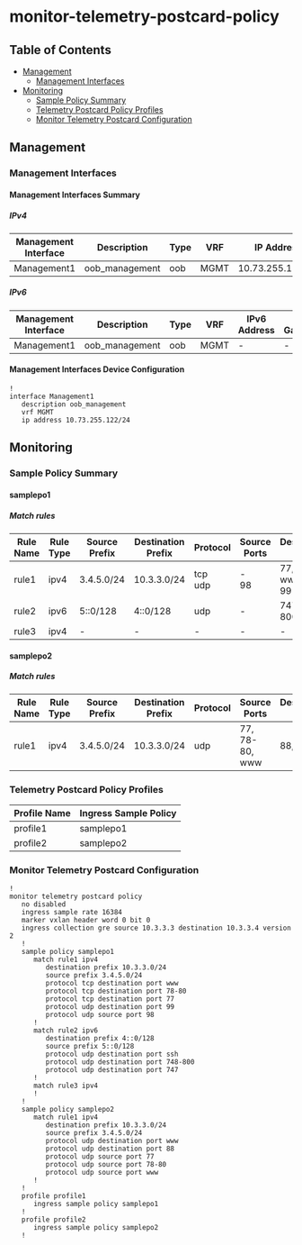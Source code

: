 # monitor-telemetry-postcard-policy

## Table of Contents

- [Management](#management)
  - [Management Interfaces](#management-interfaces)
- [Monitoring](#monitoring)
  - [Sample Policy Summary](#sample-policy-summary)
  - [Telemetry Postcard Policy Profiles](#telemetry-postcard-policy-profiles)
  - [Monitor Telemetry Postcard Configuration](#monitor-telemetry-postcard-configuration)

## Management

### Management Interfaces

#### Management Interfaces Summary

##### IPv4

| Management Interface | Description | Type | VRF | IP Address | Gateway |
| -------------------- | ----------- | ---- | --- | ---------- | ------- |
| Management1 | oob_management | oob | MGMT | 10.73.255.122/24 | 10.73.255.2 |

##### IPv6

| Management Interface | Description | Type | VRF | IPv6 Address | IPv6 Gateway |
| -------------------- | ----------- | ---- | --- | ------------ | ------------ |
| Management1 | oob_management | oob | MGMT | - | - |

#### Management Interfaces Device Configuration

```eos
!
interface Management1
   description oob_management
   vrf MGMT
   ip address 10.73.255.122/24
```

## Monitoring

### Sample Policy Summary

#### samplepo1

##### Match rules

| Rule Name | Rule Type | Source Prefix | Destination Prefix | Protocol | Source Ports | Destination Ports |
| --------- | --------- | ------------- | ------------------ | -------- | ------------ | ----------------- |
| rule1 | ipv4 | 3.4.5.0/24 | 10.3.3.0/24 | tcp<br>udp | -<br>98 | 77, 78-80, www<br>99 |
| rule2 | ipv6 | 5::0/128 | 4::0/128 | udp | - | 747, 748-800, ssh |
| rule3 | ipv4 | - | - | - | - | - |

#### samplepo2

##### Match rules

| Rule Name | Rule Type | Source Prefix | Destination Prefix | Protocol | Source Ports | Destination Ports |
| --------- | --------- | ------------- | ------------------ | -------- | ------------ | ----------------- |
| rule1 | ipv4 | 3.4.5.0/24 | 10.3.3.0/24 | udp | 77, 78-80, www | 88, www |

### Telemetry Postcard Policy Profiles

| Profile Name | Ingress Sample Policy |
| ------------ | --------------------- |
| profile1 | samplepo1 |
| profile2 | samplepo2 |

### Monitor Telemetry Postcard Configuration

```eos
!
monitor telemetry postcard policy
   no disabled
   ingress sample rate 16384
   marker vxlan header word 0 bit 0
   ingress collection gre source 10.3.3.3 destination 10.3.3.4 version 2
   !
   sample policy samplepo1
      match rule1 ipv4
         destination prefix 10.3.3.0/24
         source prefix 3.4.5.0/24
         protocol tcp destination port www
         protocol tcp destination port 78-80
         protocol tcp destination port 77
         protocol udp destination port 99
         protocol udp source port 98
      !
      match rule2 ipv6
         destination prefix 4::0/128
         source prefix 5::0/128
         protocol udp destination port ssh
         protocol udp destination port 748-800
         protocol udp destination port 747
      !
      match rule3 ipv4
      !
   !
   sample policy samplepo2
      match rule1 ipv4
         destination prefix 10.3.3.0/24
         source prefix 3.4.5.0/24
         protocol udp destination port www
         protocol udp destination port 88
         protocol udp source port 77
         protocol udp source port 78-80
         protocol udp source port www
      !
   !
   profile profile1
      ingress sample policy samplepo1
   !
   profile profile2
      ingress sample policy samplepo2
   !
```
